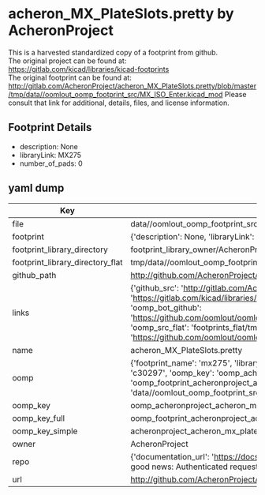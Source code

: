 # acheron_MX_PlateSlots.pretty by AcheronProject  
This is a harvested standardized copy of a footprint from github.  
The original project can be found at:  
https://gitlab.com/kicad/libraries/kicad-footprints  
The original footprint can be found at:
http://gitlab.com/AcheronProject/acheron_MX_PlateSlots.pretty/blob/master/tmp/data//oomlout_oomp_footprint_src/MX_ISO_Enter.kicad_mod
Please consult that link for additional, details, files, and license information.  
## Footprint Details
* description: None  
* libraryLink: MX275  
* number_of_pads: 0  
## yaml dump  
| Key | Value |  
| --- | --- |  
| file | data//oomlout_oomp_footprint_src/acheron_MX_PlateSlots.pretty/MX275.kicad_mod |  
| footprint | {'description': None, 'libraryLink': 'MX275', 'number_of_pads': 0} |  
| footprint_library_directory | footprint_library_owner/AcheronProject_acheron_MX_PlateSlots.pretty |  
| footprint_library_directory_flat | tmp/data//oomlout_oomp_footprint_src/footprints_flat/acheronproject_acheron_mx_plateslots_mx275/working |  
| github_path | http://github.com/AcheronProject/acheron_MX_PlateSlots.pretty/blob/master/tmp/data//oomlout_oomp_footprint_src/MX275.kicad_mod |  
| links | {'github_src': 'http://gitlab.com/AcheronProject/acheron_MX_PlateSlots.pretty/blob/master/tmp/data//oomlout_oomp_footprint_src/MX_ISO_Enter.kicad_mod', 'github_src_repo': 'https://gitlab.com/kicad/libraries/kicad-footprints', 'oomp_bot': 'tmp/data//oomlout_oomp_footprint_src/footprints/acheronproject_acheron_mx_plateslots_mx275/working', 'oomp_bot_github': 'https://github.com/oomlout/oomlout_oomp_footprint_bot/tree/main/tmp/data//oomlout_oomp_footprint_src/footprints/acheronproject_acheron_mx_plateslots_mx275/working', 'oomp_src_flat': 'footprints_flat/tmp/data//oomlout_oomp_footprint_src/footprints_flat/acheronproject_acheron_mx_plateslots_mx275/working', 'oomp_src_flat_github': 'https://github.com/oomlout/oomlout_oomp_footprint_src/tree/main/tmp/data//oomlout_oomp_footprint_src/footprints_flat/acheronproject_acheron_mx_plateslots_mx275/working'} |  
| name | acheron_MX_PlateSlots.pretty |  
| oomp | {'footprint_name': 'mx275', 'library_name': 'acheron_mx_plateslots', 'md5': 'c30297556e38b7fd081a0eaf8cc8c7be', 'md5_10': 'c30297556e', 'md5_5': 'c3029', 'md5_6': 'c30297', 'oomp_key': 'oomp_acheronproject_acheron_mx_plateslots_mx275', 'oomp_key_extra': 'oomp_footprint_acheronproject_acheron_mx_plateslots_mx275', 'oomp_key_full': 'oomp_footprint_acheronproject_acheron_mx_plateslots_mx275_c30297', 'oomp_key_simple': 'acheronproject_acheron_mx_plateslots_mx275', 'original_filename': 'data//oomlout_oomp_footprint_src/acheron_MX_PlateSlots.pretty/MX275.kicad_mod', 'owner_name': 'acheronproject'} |  
| oomp_key | oomp_acheronproject_acheron_mx_plateslots_mx275 |  
| oomp_key_full | oomp_footprint_acheronproject_acheron_mx_plateslots_mx275 |  
| oomp_key_simple | acheronproject_acheron_mx_plateslots_mx275 |  
| owner | AcheronProject |  
| repo | {'documentation_url': 'https://docs.github.com/rest/overview/resources-in-the-rest-api#rate-limiting', 'message': "API rate limit exceeded for 84.66.142.224. (But here's the good news: Authenticated requests get a higher rate limit. Check out the documentation for more details.)"} |  
| url | http://github.com/AcheronProject/acheron_MX_PlateSlots.pretty |  

